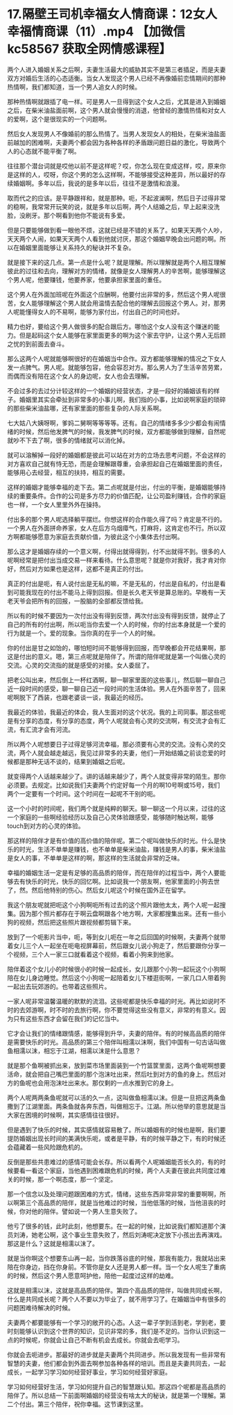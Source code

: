 # 17.隔壁王司机幸福女人情商课：12女人幸福情商课（11）.mp4 【加微信 kc58567 获取全网情感课程】

两个人进入婚姻关系之后啊，夫妻生活最大的威胁其实不是第三者插足，而是夫妻双方对婚后生活的心态适衡。当女人发现这个男人已经不再像婚前恋情期间的那种热情啊，我们都知道，当一个男人追女人的时候。

那种热情啊就跟插了电一样。可是男人一旦得到这个女人之后，尤其是进入到婚姻之后，在柴米油盐面前啊，这个男人就会慢慢的消退，他曾经的激情热情和对女人的爱啊，这个是很现实的一个问题啊。

然后女人发现男人不像婚前的那么热情了。当男人发现女人的相处，在柴米油盐面前越加的困难啊，夫妻两个都会因为各种各样的矛盾跟问题日益的激化，导致两个人的心态就不能平衡了啊。

往往那个潜台词就是哎他以前不是这样呢？哎，你怎么现在变成这样，哎，原来你是这样的人，哎呀，你这个男的怎么这样啊，不能够接受这种差异，所以最好的存续婚姻啊。多年以后，我说的是多年以后，往往不是激情和浪漫。

取而代之的应该。是平静跟祥和，就是那种。呃，不起波澜啊，然后日子过得非常的稳啊，我常常开玩笑的说，就是多年以后啊，两个人结婚之后，早上起来没洗脸，没刷牙。那个啊看到他你不能说有多爱。

但是只要能够做到看一眼他不烦，这就已经是不错的关系了。如果天天两个人吵，天天两个人闹，如果天天两个人看到他就讨厌，那这个婚姻早晚会出问题的啊。所以在婚姻里面能够让关系持久的秘诀并不复杂。

就是接下来的这几点。第一点是什么呢？就是理解。所以理解就是两个人相互理解彼此的过往和去向，理解对方的情绪，就像是女人理解男人的辛苦啊，能够理解这个男人呢，他要赚钱，他要养家，他要承担家里面的重任。

这个男人在外面加班呢在外面这个应酬啊，他要付出非常的多，然后这个男人呢很苦，女人能够理解这个男人就会用温情去配合他的理解去回报这个男人。对，那男人呢能懂得女人的不易啊，能够为家付出，付出自己的时间也好。

精力也好，要给这个男人做很多的配合跟后方。哪怕这个女人没有这个赚迷的能力。但是起码这个女人能够在家里面更多的啊为这个家去守护，让这个男人无后顾之忧的到前面去奋斗。

那么这两个人呢就能够啊很好的在婚姻当中合作。双方都能够理解的情况之下女人发一点脾气。男人呢。就能够包容，他会容忍对方。那么男人为了生活辛苦劳累，而偶而没有陪在这个女人的身边呢，女人也会去理解。

不会过多的去过分计较这样的一个婚姻的经营状态，才是一段好的婚姻该有的样子。婚姻里其实会牵扯到非常多的小事儿啊，我们指的小事，比如说啊家庭的琐碎的那些柴米油盐哪，还有家里面的那些复杂的人际关系啊。

七大姑八大姨呀啊，爹妈二舅啊等等等等。还有。自己的情绪多多少少都会有闹情绪的时候，然后他发脾气的时候，我发脾气的时候，双方都能够做到理解，自然呢就吵不下去了啊，很多的情绪就可以消化掉。

就可以溶解掉一段好的婚姻都是彼此可以站在对方的立场去思考问题，不会这样的对方喜欢自己就有恃无恐，而是会理解跟尊重，会承担起自己在婚姻里面的责任，能够用心去经营，相互的扶持，相互的需要。

这样的婚姻才能够幸福的走下去。第二点呢就是付出，付出的平衡，是婚姻能够持续的重要条件。合作的公司是多方尽力的价值匹配，让公司盈利赚钱，合作的家庭也一样，一个女人里里外外在操持。

付出多的那个男人呢选择躺平摆烂。你想这样的合作能久得了吗？肯定是不行的。一个男人在外面拼命养家，女人在后方乌烟瘴气，打麻将，这肯定也不行。所以双方啊都能够愿意为家庭去贡献价值，为彼此这个小集体去付出啊。

那么这才是婚姻存续的一个意义啊，付得出就得得到，付不出就得不到。很多的人呢啊经常是把付出当成交易一样来看待。什么意思呢？就是你对我好，我才肯对你好，然后对方如果也是这样，这都不是真正的付出。

真正的付出是呃，有人说付出是无私的嘛，不是无私的，付出是自私的，付出是看到可能我现在的付出不能马上得到回报。但是长久老天爷是算总账的。早晚有一天老天爷会把所有的回报，一股脑的全部都反馈给我。

所以有的时候不要因为一次付出没有得到反馈，两次付出没有得到反馈，就停止了自己的所有的付出啊，所以呃当你去爱一个人的时候，你的付出本身就是一个爱的行为就是一个。爱的现象。当你真的在乎一个人的时候。

你的付出是甘之如饴的，哪怕短时间不能够得到回报，而早晚都会开花结果啊，那这是付出的意义。嗯，第三点呢就是陪伴了。所谓的陪伴呢就是第一个叫做心灵的交流。心灵的交流指的就是感受的对接。女人委屈了。

把老公叫出来，然后倒上一杯红酒啊，聊一聊家里面的这些事儿，然后聊一聊自己近一段时间的感受，聊一聊自己近一段时间的生活体验。男人在外面辛苦了，回来呢啊脱下了西装，也跟老婆谈一谈，我最近的经历。

我最近的体验，我最近的体会，我人生面对的这个状况。我的上司同事。那这些呢是有分享的态度，有分享的态度，两个人呢就会有心灵的交流啊，有交流才会有汇流，有汇流才会有河流。

所以两个人呢想要日子过得足够河流幸福，那必须要有心灵的交流。没有心灵的交流，两个人就会越走越远，我见过非常多的夫妻，他们一开始结婚之前谈恋爱的时候都是那种无话不谈的，结果到婚姻之后呢。

就变得两个人话越来越少了。讲的话越来越少了，两个人就变得非常的陌生。那你必须要。去规定。比如说我们夫妻两个约定好每一个月的啊10号啊或15号，我们两个一定要有一个时间。这个时间在一起呢不干别的呃。

这一个小时的时间呢，我们两个就是纯粹的聊天。聊一聊这一个月以来，过往的这一个家庭的一些啊经验经历以及自己心灵体验跟感受，能够随时触达啊，能够 touch到对方的心灵的体验。

那这样的陪伴才是有价值的高价值的陪伴呢。第二个呢叫做快乐的时光。什么是快乐的时光，生活不单单是赚钱，也不单单是柴米油盐，赚钱是男人的事，柴米油盐是女人的事，不单单是这样的啊，那这样的生活就会非常的乏味。

幸福的婚姻生活一定是有足够的高品质的陪伴，而在陪伴的过程当中，两个人要能够去有快乐的时光，快乐的回忆啊。比如说我一个朋友啊，他家里面的小狗去世了，然。然后他特别的伤心。然后女儿呢这个时候在国外正在留学。

我这个朋友呢就把呃这个小狗啊呃所有过去的这个照片跟他太太，两个人呢一起搜集。因为那个照片都存在于啊云盘啊跟各个地方啊，大家都搜集出来。还有一些小狗的视频，然后把这些照片跟视频都剪辑下来。

放到了一个呃影片当中，呃，等到女儿呃在一年之后回国的时候啊，夫妻两个就带着女儿三个人一起坐在呃电视屏幕前，然后跟女儿说小狗走了，然后要跟你分享一个视频，三个人一家三口就看着这个视频，看着小狗来到他家。

陪伴着这个女儿小的时候很小的时候一起成长，女儿跟那个小狗一起玩这个小狗啊陪在女儿身边睡觉。然后这个小狗呢一起陪着女儿下楼逛街啊，一家几口人带着狗一起出去玩郊游的。也带着这些照片。

一家人呢非常温馨温暖的默默的流泪。这些呢都是快乐幸福的时光。再比如说时不时的去郊游啊，时不时的去旅行啊，你不要觉得这些没有意义，非常的有意义。因为只有这些东西才会留在我们的记忆当中。

它才会让我们的情绪跟情感，能够得到升华，夫妻的陪伴。有的时候高品质的陪伴是需要快乐的时光。高品质的第三个陪伴叫相濡以沫啊，我们中国有一句古话叫做鱼相濡以沫，相忘于江湖，相濡以沫是什么意思？

就是那个鱼啊被抓出来，放到菜市场里面装到一个竹篮筐里面，这两个鱼呢啊想要活命，就会把自己嘴巴里面的那个泡沫吐出来，然后吐到对方的鱼的身上。然后对方的鱼呢也会用泡沫吐出来水。那仅剩的一点水推到它的身上。

两个人呢两两条鱼呢就可以活的久一点，这叫做鱼相濡以沫。但是一旦把这两条鱼撒到了江湖里面。两条鱼就各奔东西，叫做相忘于。江湖。所以他举的意思就是当大家在困境的时候啊，其实感情往往很好。

但是遇到了快乐的时候，其实感情就容易散了。所以婚姻有的时候也是啊，我们要提防婚姻出现长时间的美满快乐呃，或者是平静，有的时候平静之下，有的时候还会蕴藏着一些风险跟危机的。

反倒是那些共患难过的感情可能会长存。所以看两个人呢婚姻能否长久的，有的时候要看一看这个家庭，当他遇到困难跟危机的时候，两个人夫妻在彼此共同度过难关的时候，那一个啊态度，那一个坚定。

那一个信念以及处理问题跟困难的方式，情绪，这些东西非常非常的重要啊啊，所以啊第三个高品质的陪伴，就是当他难过的时候，当他低落的时候，当他沮丧的时候，你对他的陪伴。譬如说一个男人生意失败了。

他亏了很多的钱，此时此刻，他想要东。在一起的时候，比如说我们都知道那个演员刘涛，她老公啊，这个事业生意失败了，然后刘涛呢决定放下小孩出去再演戏。那这是什么？这就是相濡以沫了。

就是当你啊这个想要东山再一起，当你跌落谷底的时候，那我有能力，我就站出来陪在你身边，挡在你身前。不管你是女人还是男人都一样。当一个女人呢生了重病的时候，然后这个男人愿意呵护他，陪他一起度过这样的劫难。

这就是相濡以沫，这就是高品质的陪伴。第四个高品质的陪伴，叫做共同成长啊，什么是共同成长呢？两个人不要以为毕业了，就不用学习了。在婚姻当中有很多的问题困难待解决的时候。

夫妻两个都要能够有一个学习的敞开的心态。人这一辈子学到活到老，学到老，要时刻能够认识到这个世界的知识，见识非常的多，我们是不足的。当你认识到这一点的时候呢，你就会让自己不断有机会去成长。你就会去呃学习。

你就会去呃进步。那最好的进步就是夫妻两个共同进步。所以我发现有一些非常有智慧的夫妻，他们都会到外面去啊参加各种各样的培训。而且是夫妻共同去，一起成长，一起学习学习如何经营好事业，学习如何经营好家庭。

学习如何经营好生活，学习如何提升自己的智慧跟认知。那这四个呢都是高品质的陪伴了。所以总结一下前面啊婚姻的经营没有啥太大的秘诀，就是第一个理解。第二个付出。第三个陪伴，祝你幸福。这节课到这里。

